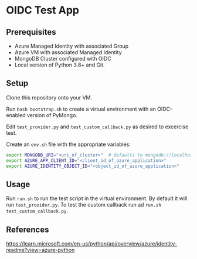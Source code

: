 # OIDC Test App

## Prerequisites

- Azure Managed Identity with associated Group
- Azure VM with associated Managed Identity
- MongoDB Cluster configured with OIDC
- Local version of Python 3.8+ and Git.

## Setup

Clone this repository onto your VM.

Run `bash bootstrap.sh` to create a virtual environment with
an OIDC-enabled version of PyMongo.

Edit `test_provider.py` and `test_custom_callback.py` as desired to excercise test.

Create an `env.sh` file with the appropriate variables:

```bash
export MONGODB_URI="<uri_of_cluster>"  # defaults to mongodb://localhost:27017/
export AZURE_APP_CLIENT_ID="<client_id_of_azure_application>"
export AZURE_IDENTITY_OBJECT_ID="<object_id_of_azure_application>"
```

## Usage

Run `run.sh` to run the test script in the virtual environment.
By default it will run `test_provider.py`.  To test the custom callback
run ad `run.sh test_custom_callback.py`.


## References

https://learn.microsoft.com/en-us/python/api/overview/azure/identity-readme?view=azure-python
